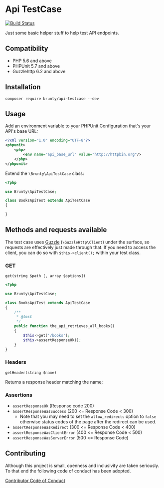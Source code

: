 # Api TestCase

[![Build Status](https://travis-ci.org/Brunty/api-testcase.svg?branch=master)](https://travis-ci.org/Brunty/api-testcase)

Just some basic helper stuff to help test API endpoints.

## Compatibility

* PHP 5.6 and above
* PHPUnit 5.7 and above
* Guzzlehttp 6.2 and above

## Installation

`composer require brunty/api-testcase --dev`

## Usage

Add an environment variable to your PHPUnit Configuration that's your API's base URL:

```xml
<?xml version="1.0" encoding="UTF-8"?>
<phpunit>
    <php>
        <env name="api_base_url" value="http://httpbin.org"/>
    </php>
</phpunit>
```

Extend the `\Brunty\ApiTestCase` class:

```php
<?php

use Brunty\ApiTestCase;

class BooksApiTest extends ApiTestCase
{

}
```

## Methods and requests available

The test case uses [Guzzle](http://docs.guzzlephp.org/en/latest/index.html) (`\GuzzleHttp\Client`) under the surface, so requests are effectively just made through that. If you need to access the client, you can do so with `$this->client();` within your test class.

### GET

`get(string $path [, array $options])`

```php
<?php

use Brunty\ApiTestCase;

class BooksApiTest extends ApiTestCase
{
    /**
     * @test
     */
    public function the_api_retrieves_all_books()
    {
        $this->get('/books');
        $this->assertResponseOk();
    }
}
```

### Headers

`getHeader(string $name)`

Returns a response header matching the name;

### Assertions

* `assertResponseOk` (Response code 200)
* `assertResponseWasSuccess` (200 <= Response Code < 300)
  * Note that you may need to set the `allow_redirects` option to `false` otherwise status codes of the page after the redirect can be used. 
* `assertResponseWasRedirect` (300 <= Response Code < 400)
* `assertResponseWasClientError` (400 <= Response Code < 500)
* `assertResponseWasServerError` (500 <= Response Code)




## Contributing

Although this project is small, openness and inclusivity are taken seriously. To that end the following code of conduct has been adopted.

[Contributor Code of Conduct](CONTRIBUTING.md)
